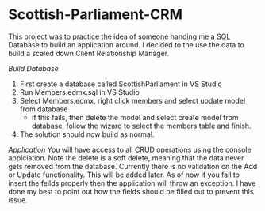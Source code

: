 # Scottish-Parliament-CRM
This project was to practice the idea of someone handing me a SQL Database to build an application around. I decided to the use the data to build a scaled down Client Relationship Manager. 

*Build Database*
1. First create a database called ScottishParliament in VS Studio
2. Run Members.edmx.sql in VS Studio
3. Select Members.edmx, right click members and select update model from database
	- if this fails, then delete the model and select create model from database, follow the wizard to select the members table and finish. 
4. The solution should now build as normal. 

*Application*
You will have access to all CRUD operations using the console applciation. Note the delete is a soft delete, meaning that the data never gets removed from the database. Currently there is no validation on the Add or Update functionality. This will be added later. As of now if you fail to insert the feilds properly then the application will throw an exception. I have done my best to point out how the fields should be filled out to prevent this issue. 
